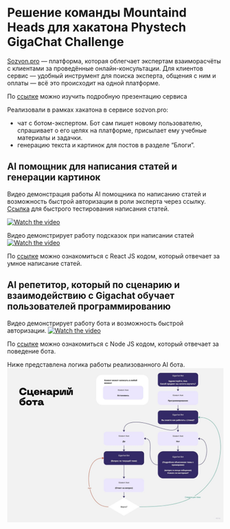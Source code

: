 # Решение команды Mountaind Heads для хакатона Phystech GigaChat Challenge

[Sozvon.pro](https://sozvon.pro) — платформа, которая облегчает экспертам взаиморасчёты с клиентами за проведённые онлайн-консультации. Для клиентов сервис — удобный инструмент для поиска эксперта, общения с ним и оплаты — всё это происходит на одной платформе.

По [cсылке](sozvon_prez.pdf) можно изучить подробную презентацию сервиса

Реализовали в рамках хакатона в сервисе sozvon.pro:
- чат с ботом-экспертом. Бот сам пишет новому пользователю, спрашивает о его целях на платформе, присылает ему учебные материалы и задачки. 
- генерацию текста и картинок для постов в разделе “Блоги”.

## AI помощник для написания статей и генерации картинок

Видео демонстрация работы AI помощника по написанию статей и возможность быстрой авторизации в роли эксперта через ссылку.
[Ссылка](https://sozvon.pro/create_blog_post?token=dZQs8EmuTrOUixSggg831685183100270) для быстрого тестирования написания статей.

[![Watch the video](https://img.youtube.com/vi/oABQIBIhDxc/sddefault.jpg)](https://www.youtube.com/watch?v=oABQIBIhDxc)

Видео демонстрирует работу подсказок при написании статей
[![Watch the video](https://img.youtube.com/vi/OZJERyUyuA8/sddefault.jpg)](https://www.youtube.com/watch?v=OZJERyUyuA8)

По [cсылке](https://github.com/bumsun/gigachat_sozvon/blob/main/CreateBlogPost.js) можно ознакомиться с React JS кодом, который отвечает за умное написание статей.

## AI репетитор, который по сценарию и взаимодействию с Gigachat обучает пользователей программированию

Видео демонстрирует работу бота и возможность быстрой авторизации.
[![Watch the video](https://img.youtube.com/vi/GO-So4dMPqQ/sddefault.jpg)](https://www.youtube.com/watch?v=GO-So4dMPqQ)

По [cсылке](https://github.com/bumsun/gigachat_sozvon/blob/main/gigachat_bot.js) можно ознакомиться с Node JS кодом, который отвечает за поведение бота.

Ниже представлена логика работы реализованного AI бота.
![block_diagram](block_diagram.jpg)

